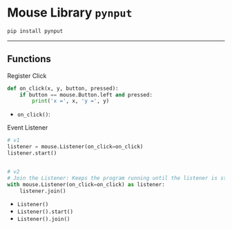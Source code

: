 # Mouse Library `pynput`
```python
pip install pynput
```


---
## Functions
Register Click
```python
def on_click(x, y, button, pressed):
    if button == mouse.Button.left and pressed:
        print('x =', x, 'y =', y)
```
- `on_click()`:

Event Listener
```python
# v1
listener = mouse.Listener(on_click=on_click)
listener.start()


# v2
# Join the Listener: Keeps the program running until the listener is stopped.
with mouse.Listener(on_click=on_click) as listener:
    listener.join()
```
- `Listener()`
- `Listener().start()`
- `Listener().join()`
